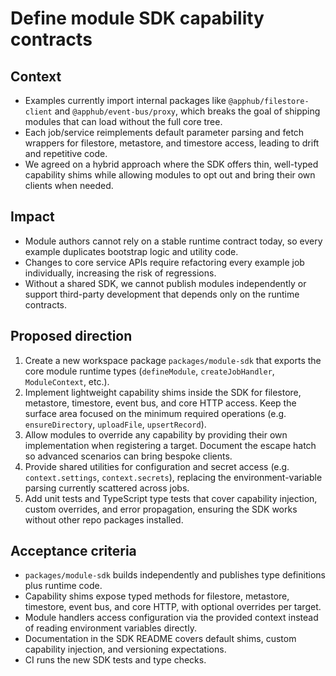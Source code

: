 # Define module SDK capability contracts

## Context
- Examples currently import internal packages like `@apphub/filestore-client` and `@apphub/event-bus/proxy`, which breaks the goal of shipping modules that can load without the full core tree.
- Each job/service reimplements default parameter parsing and fetch wrappers for filestore, metastore, and timestore access, leading to drift and repetitive code.
- We agreed on a hybrid approach where the SDK offers thin, well-typed capability shims while allowing modules to opt out and bring their own clients when needed.

## Impact
- Module authors cannot rely on a stable runtime contract today, so every example duplicates bootstrap logic and utility code.
- Changes to core service APIs require refactoring every example job individually, increasing the risk of regressions.
- Without a shared SDK, we cannot publish modules independently or support third-party development that depends only on the runtime contracts.

## Proposed direction
1. Create a new workspace package `packages/module-sdk` that exports the core module runtime types (`defineModule`, `createJobHandler`, `ModuleContext`, etc.).
2. Implement lightweight capability shims inside the SDK for filestore, metastore, timestore, event bus, and core HTTP access. Keep the surface area focused on the minimum required operations (e.g. `ensureDirectory`, `uploadFile`, `upsertRecord`).
3. Allow modules to override any capability by providing their own implementation when registering a target. Document the escape hatch so advanced scenarios can bring bespoke clients.
4. Provide shared utilities for configuration and secret access (e.g. `context.settings`, `context.secrets`), replacing the environment-variable parsing currently scattered across jobs.
5. Add unit tests and TypeScript type tests that cover capability injection, custom overrides, and error propagation, ensuring the SDK works without other repo packages installed.

## Acceptance criteria
- `packages/module-sdk` builds independently and publishes type definitions plus runtime code.
- Capability shims expose typed methods for filestore, metastore, timestore, event bus, and core HTTP, with optional overrides per target.
- Module handlers access configuration via the provided context instead of reading environment variables directly.
- Documentation in the SDK README covers default shims, custom capability injection, and versioning expectations.
- CI runs the new SDK tests and type checks.
